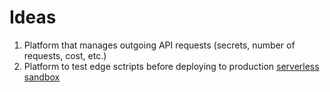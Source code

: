# Ideas
1) Platform that manages outgoing API requests (secrets, number of requests, cost, etc.)
2) Platform to test edge sctripts before deploying to production [serverless sandbox](https://sandbox.edgeengine.io/#https%3A%2F%2Fwww.google.com%2F)
